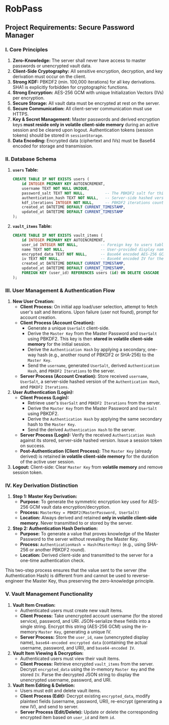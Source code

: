 # RobPass

## Project Requirements: Secure Password Manager

### I. Core Principles

1.  **Zero-Knowledge:** The server shall never have access to master passwords or unencrypted vault data.
2.  **Client-Side Cryptography:** All sensitive encryption, decryption, and key derivation must occur on the client.
3.  **Strong KDF:** PBKDF2 (min. 100,000 iterations) for all key derivations. SHA1 is explicitly forbidden for cryptographic functions.
4.  **Strong Encryption:** AES-256 GCM with unique Initialization Vectors (IVs) per encryption.
5.  **Secure Storage:** All vault data must be encrypted at rest on the server.
6.  **Secure Communication:** All client-server communication must use HTTPS.
7.  **Key & Secret Management:** Master passwords and derived encryption keys **must reside only in volatile client-side memory** during an active session and be cleared upon logout. Authentication tokens (session tokens) should be stored in `sessionStorage`.
8.  **Data Encoding:** Encrypted data (ciphertext and IVs) must be Base64 encoded for storage and transmission.

### II. Database Schema

1.  **`users` Table:**
    ```sql
    CREATE TABLE IF NOT EXISTS users (
        id INTEGER PRIMARY KEY AUTOINCREMENT,
        username TEXT NOT NULL UNIQUE,
        password_salt TEXT NOT NULL,         -- The PBKDF2 salt for this user
        authentication_hash TEXT NOT NULL,   -- Server-side hashed version of client-derived auth hash
        kdf_iterations INTEGER NOT NULL,     -- PBKDF2 iterations count for this user
        created_at DATETIME DEFAULT CURRENT_TIMESTAMP,
        updated_at DATETIME DEFAULT CURRENT_TIMESTAMP
    );
    ```
2.  **`vault_items` Table:**
    ```sql
    CREATE TABLE IF NOT EXISTS vault_items (
        id INTEGER PRIMARY KEY AUTOINCREMENT,
        user_id INTEGER NOT NULL,          -- Foreign key to users table
        name TEXT NOT NULL,                -- User-provided display name (unencrypted)
        encrypted_data TEXT NOT NULL,      -- Base64 encoded AES-256 GCM ciphertext of sensitive data (username, password, URI)
        iv TEXT NOT NULL,                  -- Base64 encoded IV for the encrypted_data
        created_at DATETIME DEFAULT CURRENT_TIMESTAMP,
        updated_at DATETIME DEFAULT CURRENT_TIMESTAMP,
        FOREIGN KEY (user_id) REFERENCES users (id) ON DELETE CASCADE
    );
    ```

### III. User Management & Authentication Flow

1.  **New User Creation:**
    *   **Client Process:** On initial app load/user selection, attempt to fetch user's salt and iterations. Upon failure (user not found), prompt for account creation.
    *   **Client Process (Account Creation):**
        *   Generate a unique `UserSalt` client-side.
        *   Derive the `Master Key` from the Master Password and `UserSalt` using PBKDF2. This key is then **stored in volatile client-side memory** for the initial session.
        *   Derive the `Authentication Hash` by applying a secondary, one-way hash (e.g., another round of PBKDF2 or SHA-256) to the `Master Key`.
        *   Send the `username`, generated `UserSalt`, derived `Authentication Hash`, and `PBKDF2 Iterations` to the server.
    *   **Server Process (Account Creation):** Store received `username`, `UserSalt`, a server-side hashed version of the `Authentication Hash`, and `PBKDF2 Iterations`.
2.  **User Authentication (Login):**
    *   **Client Process (Login):**
        *   Retrieve user's `UserSalt` and `PBKDF2 Iterations` from the server.
        *   Derive the `Master Key` from the Master Password and `UserSalt` using PBKDF2.
        *   Derive the `Authentication Hash` by applying the same secondary hash to the `Master Key`.
        *   Send the derived `Authentication Hash` to the server.
    *   **Server Process (Login):** Verify the received `Authentication Hash` against its stored, server-side hashed version. Issue a session token on success.
    *   **Post-Authentication (Client Process):** The `Master Key` (already derived) is retained **in volatile client-side memory** for the duration of the active user session.
3.  **Logout:** Client-side: Clear `Master Key` from **volatile memory** and remove session token.

### IV. Key Derivation Distinction

1.  **Step 1: Master Key Derivation:**
    *   **Purpose:** To generate the symmetric encryption key used for AES-256 GCM vault data encryption/decryption.
    *   **Process:** `MasterKey = PBKDF2(MasterPassword, UserSalt)`
    *   **Location:** Always derived and retained **only in volatile client-side memory**. Never transmitted to or stored by the server.
2.  **Step 2: Authentication Hash Derivation:**
    *   **Purpose:** To generate a value that proves knowledge of the Master Password to the server without revealing the Master Key.
    *   **Process:** `AuthenticationHash = Hash(MasterKey)` (e.g., using SHA-256 or another PBKDF2 round).
    *   **Location:** Derived client-side and transmitted to the server for a one-time authentication check.

This two-step process ensures that the value sent to the server (the Authentication Hash) is different from and cannot be used to reverse-engineer the Master Key, thus preserving the zero-knowledge principle.

### V. Vault Management Functionality

1.  **Vault Item Creation:**
    *   Authenticated users must create new vault items.
    *   **Client Process:** Take unencrypted account username (for the stored service), password, and URI. JSON-serialize these fields into a single string. Encrypt this string (AES-256 GCM) using the in-memory `Master Key`, generating a unique IV.
    *   **Server Process:** Store the `user_id`, `name` (unencrypted display name), `base64-encoded encrypted data` (containing the actual username, password, and URI), and `base64-encoded IV`.
2.  **Vault Item Viewing & Decryption:**
    *   Authenticated users must view their vault items.
    *   **Client Process:** Retrieve encrypted `vault_items` from the server. Decrypt `encrypted_data` using the in-memory `Master Key` and the stored `IV`. Parse the decrypted JSON string to display the unencrypted username, password, and URI.
3.  **Vault Item Editing & Deletion:**
    *   Users must edit and delete vault items.
    *   **Client Process (Edit):** Decrypt existing `encrypted_data`, modify plaintext fields (username, password, URI), re-encrypt (generating a new IV), and send to server.
    *   **Server Process (Edit/Delete):** Update or delete the corresponding encrypted item based on `user_id` and item `id`.